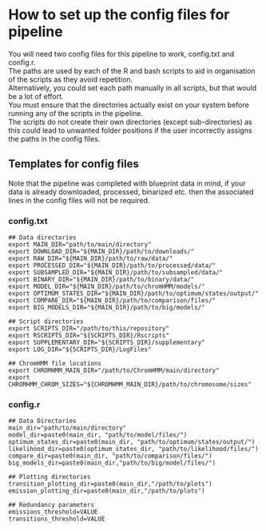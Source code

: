 # How to set up the config files for pipeline
You will need two config files for this pipeline to work, config.txt and config.r.
\
The paths are used by each of the R and bash scripts to aid in organisation of the scripts as they avoid repetition.
\
Alternatively, you could set each path manually in all scripts, but that would be a lot of effort.
\
You must ensure that the directories actually exist on your system before running any of the scripts in the pipeline.
\
The scripts do not create their own directories (except sub-directories) as this could lead to unwanted folder positions if the user incorrectly assigns the paths in the config files.
## Templates for config files
Note that the pipeline was completed with blueprint data in mind, if your data is already downloaded, processed, binarized etc. then the associated lines in the config files will not be required.
### config.txt
```
## Data directories
export MAIN_DIR="path/to/main/directory"
export DOWNLOAD_DIR="${MAIN_DIR}/path/to/downloads/"
export RAW_DIR="${MAIN_DIR}/path/to/raw/data/"
export PROCESSED_DIR="${MAIN_DIR}/path/to/processed/data/"
export SUBSAMPLED_DIR="${MAIN_DIR}/path/to/subsampled/data/"
export BINARY_DIR="${MAIN_DIR}/path/to/binary/data/"
export MODEL_DIR="${MAIN_DIR}/path/to/chromHMM/models/"
export OPTIMUM_STATES_DIR="${MAIN_DIR}/path/to/optimum/states/output/"
export COMPARE_DIR="${MAIN_DIR}/path/to/comparison/files/"
export BIG_MODELS_DIR="${MAIN_DIR}/path/to/big/models/"

## Script directories
export SCRIPTS_DIR="/path/to/this/repository"
export RSCRIPTS_DIR="${SCRIPTS_DIR}/Rscripts"
export SUPPLEMENTARY_DIR="${SCRIPTS_DIR}/supplementary"
export LOG_DIR="${SCRIPTS_DIR}/LogFiles"

## ChromHMM file locations
export CHROMHMM_MAIN_DIR="/path/to/ChromHMM/main/directory"
export CHROMHMM_CHROM_SIZES="${CHROMHMM_MAIN_DIR}/path/to/chromosome/sizes"
```
### config.r
```
## Data Directories
main_dir="path/to/main/directory"
model_dir=paste0(main_dir, "path/to/model/files/")
optimum_states_dir=paste0(main_dir, "path/to/optimum/states/output/")
likelihood_dir=paste0(optimum_states_dir, "path/to/likelihood/files/")
compare_dir=paste0(main_dir, "path/to/comparison/files/")
big_models_dir=paste0(main_dir,"path/to/big/model/files/")

## Plotting directories
transition_plotting_dir=paste0(main_dir,"/path/to/plots")
emission_plotting_dir=paste0(main_dir,"/path/to/plots")

## Redundancy parameters
emissions_threshold=VALUE
transitions_threshold=VALUE
```
